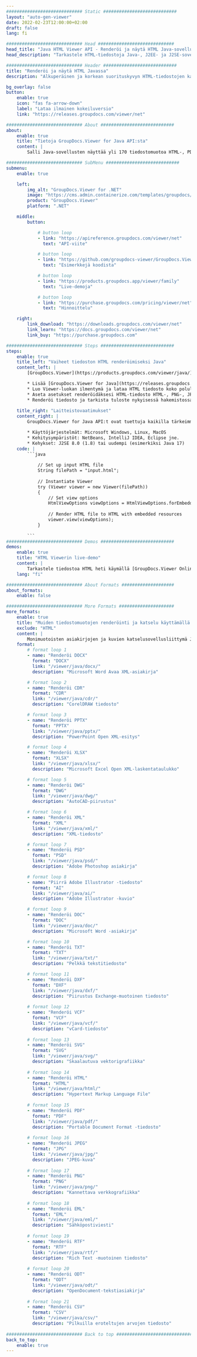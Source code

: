 ```yaml
---
############################# Static ############################
layout: "auto-gen-viewer"
date: 2022-02-23T12:00:00+02:00
draft: false
lang: fi

############################# Head #############################
head_title: "Java HTML Viewer API - Renderöi ja näytä HTML Java-sovelluksissa"
head_description: "Tarkastele HTML-tiedostoja Java-, J2EE- ja J2SE-sovelluksissa. Tukee yli 170 asiakirja- ja kuvatiedostomuodon katselua HTML-, PDF- tai kuvatilassa edistyneillä ominaisuuksilla asiakirjojen katseluvaihtoehtojen hallitsemiseksi."

############################# Header ############################
title: "Renderöi ja näytä HTML Javassa" 
description: "Alkuperäinen ja korkean suorituskyvyn HTML-tiedostojen katselusovellusliittymä Java-, J2EE- ja J2SE-pohjaisille sovelluksille, joka tukee laajaa valikoimaa lisäominaisuuksia tulostetun asiakirjamuodon ulkoasun mukauttamiseen." 

bg_overlay: false
button:
    enable: true
    icon: "fas fa-arrow-down"
    label: "Lataa ilmainen kokeiluversio"
    link: "https://releases.groupdocs.com/viewer/net"

############################# About ############################
about:
    enable: true
    title: "Tietoja GroupDocs.Viewer for Java API:sta" 
    content: |
        Salli Java-sovellusten näyttää yli 170 tiedostomuotoa HTML-, PDF- tai kuvatiloissa käyttämällä GroupDocs.Viewer for Java API -sovellusliittymiä ilman lisäohjelmistoja. kuten Microsoft Office, Apache Open Office, Adobe Acrobat Reader jne. Kehittäjät voivat helposti tarkastella kaikkia suosittuja kuvia ja asiakirjatyyppejä, mukaan lukien Microsoft Office, OpenDocument, HTML, PDF, arkisto, kaaviot, Photoshop, AutoCAD ja ohjelmointikieliformaatit Java-sovellusten sisällä. nopea ja laadukas renderöinti.

############################# SubMenu ############################
submenu:
    enable: true

    left:
        img_alt: "GroupDocs.Viewer for .NET"
        image: "https://cms.admin.containerize.com/templates/groupdocs/images/product-logos/90x90-noborder/groupdocs-viewer-net.png"
        product: "GroupDocs.Viewer"
        platform: ".NET"

    middle:
        button:

            # button loop
            - link: "https://apireference.groupdocs.com/viewer/net"
              text: "API-viite"

            # button loop
            - link: "https://github.com/groupdocs-viewer/GroupDocs.Viewer-for-.NET"
              text: "Esimerkkejä koodista"

            # button loop
            - link: "https://products.groupdocs.app/viewer/family"
              text: "Live-demoja"

            # button loop
            - link: "https://purchase.groupdocs.com/pricing/viewer/net"
              text: "Hinnoittelu"

    right:
        link_download: "https://downloads.groupdocs.com/viewer/net"
        link_learn: "https://docs.groupdocs.com/viewer/net"
        link_buy: "https://purchase.groupdocs.com"

############################# Steps ############################
steps:
    enable: true
    title_left: "Vaiheet tiedoston HTML renderöimiseksi Java" 
    content_left: |
        [GroupDocs.Viewer](https://products.groupdocs.com/viewer/java/) avulla voit hahmontaa HTML HTML-, JPEG-, PNG- tai PDF-muotoon muutamassa vaiheessa.

        * Lisää [GroupDocs.Viewer for Java](https://releases.groupdocs.com/viewer/java/) projektisi riippuvuudeksi. 
        * Luo Viewer-luokan ilmentymä ja lataa HTML tiedosto koko polulla. 
        * Aseta asetukset renderöidäksesi HTML-tiedosto HTML-, PNG-, JPEG- tai PDF-muotoon. 
        * Renderöi tiedosto ja tarkista tuloste nykyisessä hakemistossa. 
        
    title_right: "Laitteistovaatimukset" 
    content_right: |
        GroupDocs.Viewer for Java API:t ovat tuettuja kaikilla tärkeimmillä alustoilla ja käyttöjärjestelmillä. Ennen kuin suoritat alla olevan koodin, varmista, että olet asentanut järjestelmääsi seuraavat edellytykset.

        * Käyttöjärjestelmät: Microsoft Windows, Linux, MacOS 
        * Kehitysympäristöt: NetBeans, IntelliJ IDEA, Eclipse jne. 
        * Kehykset: J2SE 8.0 (1.8) tai uudempi (esimerkiksi Java 17) 
    code: |
        ```java
                        
            // Set up input HTML file
            String filePath = "input.html";
        
            // Instantiate Viewer
            try (Viewer viewer = new Viewer(filePath))
            {
            	// Set view options 
            	HtmlViewOptions viewOptions = HtmlViewOptions.forEmbeddedResources();
                    
            	// Render HTML file to HTML with embedded resources
            	viewer.view(viewOptions);
            }
             
        ```
############################# Demos ############################
demos:
    enable: true
    title: "HTML Viewerin live-demo"
    content: |
        Tarkastele tiedostoa HTML heti käymällä [GroupDocs.Viewer Online Apps](https://products.groupdocs.app/viewer/html) -sivustolla.
    lang: "fi"

############################# About Formats ####################
about_formats:
    enable: false

############################# More Formats #####################
more_formats:
    enable: true
    title: "Muiden tiedostomuotojen renderöinti ja katselu käyttämällä Java"
    exclude: "HTML"
    content: |
        Monimuotoisten asiakirjojen ja kuvien katselusovellusliittymä Javalle. Katso joitain suosittuja tiedostomuotoja alla ilman ulkoisia katseluohjelmia.
    format: 
        # format loop 1
        - name: "Renderöi DOCX"
          format: "DOCX"
          link: "/viewer/java/docx/"
          description: "Microsoft Word Avaa XML-asiakirja" 

        # format loop 2
        - name: "Renderöi CDR" 
          format: "CDR"
          link: "/viewer/java/cdr/"
          description: "CorelDRAW tiedosto" 

        # format loop 3
        - name: "Renderöi PPTX"
          format: "PPTX"
          link: "/viewer/java/pptx/"
          description: "PowerPoint Open XML-esitys" 

        # format loop 4
        - name: "Renderöi XLSX"
          format: "XLSX"
          link: "/viewer/java/xlsx/"
          description: "Microsoft Excel Open XML-laskentataulukko" 

        # format loop 5
        - name: "Renderöi DWG"
          format: "DWG"
          link: "/viewer/java/dwg/"
          description: "AutoCAD-piirustus"

        # format loop 6
        - name: "Renderöi XML"
          format: "XML"
          link: "/viewer/java/xml/"
          description: "XML-tiedosto"

        # format loop 7
        - name: "Renderöi PSD"
          format: "PSD"
          link: "/viewer/java/psd/"
          description: "Adobe Photoshop asiakirja"

        # format loop 8
        - name: "Piirrä Adobe Illustrator -tiedosto"
          format: "AI"
          link: "/viewer/java/ai/"
          description: "Adobe Illustrator -kuvio"

        # format loop 9
        - name: "Renderöi DOC"
          format: "DOC"
          link: "/viewer/java/doc/"
          description: "Microsoft Word -asiakirja" 

        # format loop 10
        - name: "Renderöi TXT" 
          format: "TXT"
          link: "/viewer/java/txt/"
          description: "Pelkkä tekstitiedosto" 

        # format loop 11
        - name: "Renderöi DXF" 
          format: "DXF"
          link: "/viewer/java/dxf/"
          description: "Piirustus Exchange-muotoinen tiedosto"  
          
        # format loop 12
        - name: "Renderöi VCF"
          format: "VCF"
          link: "/viewer/java/vcf/"
          description: "vCard-tiedosto"  
              
        # format loop 13
        - name: "Renderöi SVG"
          format: "SVG"
          link: "/viewer/java/svg/"
          description: "Skaalautuva vektorigrafiikka" 
          
        # format loop 14
        - name: "Renderöi HTML"
          format: "HTML"
          link: "/viewer/java/html/"
          description: "Hypertext Markup Language File" 
          
        # format loop 15
        - name: "Renderöi PDF"
          format: "PDF"
          link: "/viewer/java/pdf/"
          description: "Portable Document Format -tiedosto"
          
        # format loop 16
        - name: "Renderöi JPEG"
          format: "JPG"
          link: "/viewer/java/jpg/"
          description: "JPEG-kuva"
          
        # format loop 17
        - name: "Renderöi PNG"
          format: "PNG"
          link: "/viewer/java/png/"
          description: "Kannettava verkkografiikka" 
          
        # format loop 18
        - name: "Renderöi EML"
          format: "EML"
          link: "/viewer/java/eml/"
          description: "Sähköpostiviesti" 
          
        # format loop 19
        - name: "Renderöi RTF"
          format: "RTF"
          link: "/viewer/java/rtf/"
          description: "Rich Text -muotoinen tiedosto" 
          
        # format loop 20
        - name: "Renderöi ODT"
          format: "ODT"
          link: "/viewer/java/odt/"
          description: "OpenDocument-tekstiasiakirja" 
          
        # format loop 21
        - name: "Renderöi CSV"
          format: "CSV"
          link: "/viewer/java/csv/"
          description: "Pilkuilla eroteltujen arvojen tiedosto" 
          
############################# Back to top ###############################
back_to_top:
    enable: true
---
```

